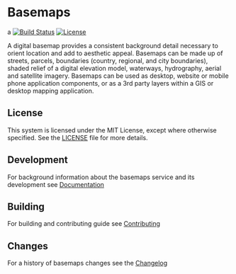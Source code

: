 # Basemaps
a
[![Build Status](https://github.com/linz/basemaps/workflows/Build/badge.svg)](https://github.com/linz/basemaps/actions)
[![License](https://img.shields.io/badge/license-MIT-blue.svg)](https://github.com/linz/basemaps/blob/master/LICENSE)


A digital basemap provides a consistent background detail necessary to orient location and add to aesthetic appeal. Basemaps can be made up of streets, parcels, boundaries (country, regional, and city boundaries), shaded relief of a digital elevation model, waterways, hydrography, aerial and satellite imagery. Basemaps can be used as desktop, website or mobile phone application components, or as a 3rd party layers within a GIS or desktop mapping application.


## License

This system is licensed under the MIT License, except where otherwise specified. See the [LICENSE](https://github.com/linz/basemaps/blob/master/LICENSE) file for more details.

## Development

For background information about the basemaps service and its development see [Documentation](./docs/README.md)

## Building

For building and contributing guide see [Contributing](./CONTRIBUTING.md)

## Changes

For a history of basemaps changes see the [Changelog](./CHANGELOG.md)